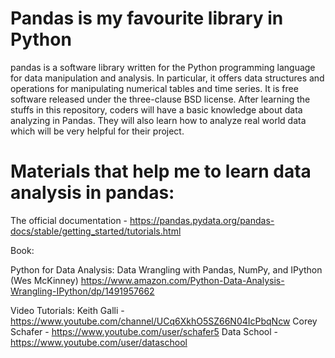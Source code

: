 # Pandas is my favourite library in Python
pandas is a software library written for the Python programming language for data manipulation and analysis. In particular, it offers data structures and operations for manipulating numerical tables and time series. It is free software released under the three-clause BSD license.
After learning the stuffs in this repository, coders will have a basic knowledge about data analyzing in Pandas. They will also learn how to analyze real world data which will be very helpful for their project.


# Materials that help me to learn data analysis in pandas:

The official documentation - https://pandas.pydata.org/pandas-docs/stable/getting_started/tutorials.html

Book:

  Python for Data Analysis: Data Wrangling with Pandas, NumPy, and IPython (Wes McKinney) 
  https://www.amazon.com/Python-Data-Analysis-Wrangling-IPython/dp/1491957662
  
Video Tutorials:
  Keith Galli - https://www.youtube.com/channel/UCq6XkhO5SZ66N04IcPbqNcw
  Corey Schafer - https://www.youtube.com/user/schafer5
  Data School - https://www.youtube.com/user/dataschool
